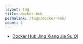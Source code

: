 ```yaml
---
layout: tag
title: docker-hub
permalink: /tags/docker-hub/
count: 1
---
```


- [Docker Hub Jing Xiang Jia Su Qi ](https://y0ngb1n.github.io/a/docker-registry-mirrors.html)
